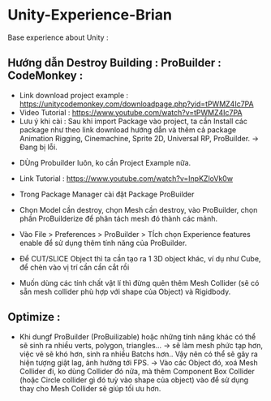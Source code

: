 # Unity-Experience-Brian
Base experience about Unity : 


## Hướng dẫn Destroy Building : ProBuilder : CodeMonkey : 
- Link download project example : https://unitycodemonkey.com/downloadpage.php?yid=tPWMZ4Ic7PA
- Video Tutorial : https://www.youtube.com/watch?v=tPWMZ4Ic7PA 
- Lưu ý khi cài : Sau khi import Package vào project, ta cần Install các package như theo link download hướng dẫn và thêm cả package Animation Rigging, Cinemachine, Sprite 2D, Universal RP, ProBuilder.
-> Đang bị lỗi. 
* DÙng Probuilder luôn, ko cần Project Example nữa.
- Link Tutorial : https://www.youtube.com/watch?v=InpKZloVk0w 
- Trong Package Manager cài đặt Package ProBuilder 
- Chọn Model cần destroy, chọn Mesh cần destroy, vào ProBuilder, chọn phần ProBuilderize để phân tách mesh đó thành các mảnh. 
- Vào File > Preferences > ProBuilder > TÍch chọn Experience features enable để sử dụng thêm tính năng của ProBuilder.
- Để CUT/SLICE Object thì ta cần tạo ra 1 3D object khác, ví dụ như Cube, để chèn vào vị trí cần cần cắt rồi 

- Muốn dùng các tính chất vật lí thì đừng quên thêm Mesh Collider (sẽ có sẵn mesh collider phù hợp với shape của Object) và Rigidbody.

## Optimize : 
- Khi dungf ProBuilder (ProBuilizable) hoặc những tính năng khác có thể sẽ sinh ra nhiều verts, polygon, triangles... -> sẽ làm mesh phức tạp hơn, việc vẽ sẽ khó hơn, sinh ra nhiều Batchs hơn.. Vậy nên có thể sẽ gây ra hiện tượng giật lag, ảnh hưởng tới FPS. 
-> Vào các Object đó, xoá Mesh Collider đi, ko dùng Collider đó nữa, mà thêm Component Box Collider (hoặc Circle collider gì đó tuỳ vào shape của object) vào để sử dụng thay cho Mesh Collider sẽ giúp tối ưu hơn.
